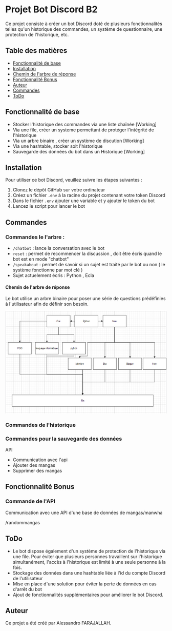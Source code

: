 # Projet Bot Discord B2

Ce projet consiste à créer un bot Discord doté de plusieurs fonctionnalités telles qu'un historique des commandes, un système de questionnaire, une protection de l'historique, etc.

## Table des matières
- [Fonctionnalité de base](#fonctionnalité-de-base)
- [Installation](#installation)
- [Chemin de l'arbre de réponse](#chemin-de-larbre-de-réponse)
- [Fonctionnalité Bonus](#fonctionnalité-bonus)
- [Auteur](#auteur)
- [Commandes](#commandes)
- [ToDo](#todo)

## Fonctionnalité de base


- Stocker l'historique des commandes via une liste chaînée   [Working]
- Via une file, créer un systeme permettant de protéger l'intégrité de l'historique
- Via un arbre binaire , créer un système de discution  [Working]
- Via une hashtable, stocker soit l'historique
- Sauvegarde des données du bot dans un Historique [Working]

## Installation

Pour utiliser ce bot Discord, veuillez suivre les étapes suivantes :

1. Clonez le dépôt GitHub sur votre ordinateur
2. Créez un fichier `.env` à la racine du projet contenant votre token Discord
3. Dans le fichier `.env` ajouter une variable et y ajouter le token du bot
4. Lancez le script pour lancer le bot


## Commandes

### Commandes le l'arbre :

- `/chatbot` : lance la conversation avec le bot
- `reset` : permet de recommencer la discussion , doit être écris quand le bot est en mode "chatbot"
- `/speakabout` : permet de savoir si un sujet est traité par le bot ou non ( le système fonctionne par mot clé )
- Sujet actuelement écris : Python , Ecla 

#### Chemin de l'arbre de réponse

Le bot utilise un arbre binaire pour poser une série de questions prédéfinies à l'utilisateur afin de définir son besoin. 


![Image Arbre](./image/Arbre.PNG)

### Commandes de l'historique

### Commandes pour la sauvegarde des données


API

- Communication avec l'api
- Ajouter des mangas 
- Supprimer des mangas

## Fonctionnalité Bonus

### Commande de l'API
Communication avec une API d'une base de données de mangas/manwha

/randommangas

## ToDo
- Le bot dispose également d'un système de protection de l'historique via une file. Pour éviter que plusieurs personnes travaillent sur l'historique simultanément, l'accès à l'historique est limité à une seule personne à la fois.
- Stockage des données dans une hashtable liée à l'id du compte Discord de l'utilisateur
- Mise en place d'une solution pour éviter la perte de données en cas d'arrêt du bot
- Ajout de fonctionnalités supplémentaires pour améliorer le bot Discord.


## Auteur

Ce projet a été créé par Alessandro FARAJALLAH.

